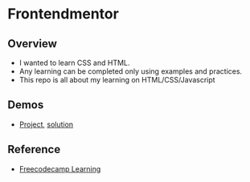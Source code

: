 # Frontendmentor

## Overview
- I wanted to learn CSS and HTML. 
- Any learning can be completed only using examples and practices.
- This repo is all about my learning on HTML/CSS/Javascript

## Demos
- [Project](https://www.frontendmentor.io/challenges/qr-code-component-iux_sIO_H), [solution]()

## Reference
- [Freecodecamp Learning](https://www.youtube.com/watch?v=SR5GxoFhIAU)